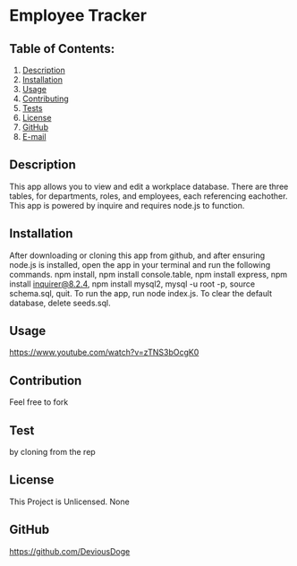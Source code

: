 # Employee Tracker
  ## Table of Contents:
  1. [Description](#description) 
  2. [Installation](#installation)
  3. [Usage](#usage)  
  4. [Contributing](#contribution)
  5. [Tests](#test)
  6. [License](#license)
  7. [GitHub](#github)
  8. [E-mail](#e-mail)
## Description
This app allows you to view and edit a workplace database. There are three tables, for departments, roles, and employees, each referencing eachother. This app is powered by inquire and requires node.js to function.  
## Installation
After downloading or cloning this app from github, and after ensuring node.js is installed, open the app in your terminal and run the following commands. npm install, npm install console.table, npm install express, npm install inquirer@8.2.4, npm install mysql2, mysql -u root -p, source schema.sql, quit. To run the app, run node index.js. To clear  the default database, delete seeds.sql.
## Usage
https://www.youtube.com/watch?v=zTNS3bOcgK0
## Contribution
Feel free to fork
## Test
by cloning from the rep
## License
This Project is Unlicensed. None
## GitHub
https://github.com/DeviousDoge
